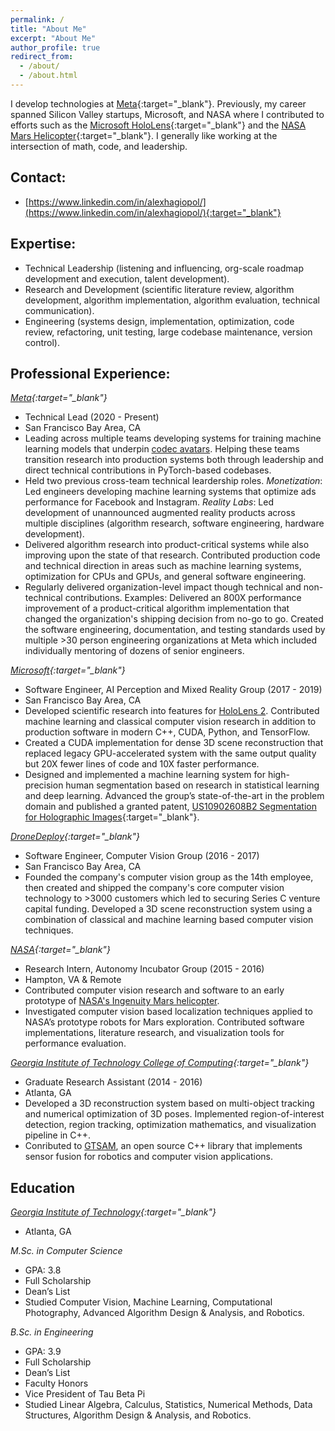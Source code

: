 ```yaml
---
permalink: /
title: "About Me"
excerpt: "About Me"
author_profile: true
redirect_from: 
  - /about/
  - /about.html
---
```


I develop technologies at [Meta](https://about.meta.com/realitylabs/){:target="_blank"}. Previously, my career spanned Silicon Valley startups, Microsoft, and NASA where I contributed to efforts such as the [Microsoft HoloLens](https://www.microsoft.com/en-us/hololens){:target="_blank"} and the [NASA Mars Helicopter](https://mars.nasa.gov/technology/helicopter/){:target="_blank"}. I generally like working at the intersection of math, code, and leadership.

## Contact:
* [https://www.linkedin.com/in/alexhagiopol/](https://www.linkedin.com/in/alexhagiopol/){:target="_blank"} 


## Expertise:
* Technical Leadership (listening and influencing, org-scale roadmap development and execution, talent development).
* Research and Development (scientific literature review, algorithm development, algorithm implementation, algorithm evaluation, technical communication).
* Engineering (systems design, implementation, optimization, code review, refactoring, unit testing, large codebase maintenance, version control).

## Professional Experience:
*[Meta](https://about.meta.com/realitylabs/){:target="_blank"}*
* Technical Lead (2020 - Present)
* San Francisco Bay Area, CA
* Leading across multiple teams developing systems for training machine learning models that underpin [codec avatars](https://youtu.be/MVYrJJNdrEg?si=a213ml-XoaPBdV5a). Helping these teams transition research into production systems both through leadership and direct technical contributions in PyTorch-based codebases. 
* Held two previous cross-team technical leardership roles. *Monetization*: Led engineers developing machine learning systems that optimize ads performance for Facebook and Instagram. *Reality Labs*: Led development of unannounced augmented reality products across multiple disciplines (algorithm research, software engineering, hardware development). 
* Delivered algorithm research into product-critical systems while also improving upon the state of that research. Contributed production code and technical direction in areas such as machine learning systems, optimization for CPUs and GPUs, and general software engineering. 
* Regularly delivered organization-level impact though technical and non-technical contributions. Examples: Delivered an 800X performance improvement of a product-critical algorithm implementation that changed the organization's shipping decision from no-go to go. Created the software engineering, documentation, and testing standards used by multiple >30 person engineering organizations at Meta which included individually mentoring of dozens of senior engineers.

*[Microsoft](https://www.microsoft.com/en-us/hololens){:target="_blank"}*
* Software Engineer, AI Perception and Mixed Reality Group (2017 - 2019)
* San Francisco Bay Area, CA
* Developed scientific research into features for [HoloLens 2](https://www.microsoft.com/en-us/hololens). Contributed machine learning and classical computer vision research in addition to production software in modern C++, CUDA, Python, and TensorFlow.
* Created a CUDA implementation for dense 3D scene reconstruction that replaced legacy GPU-accelerated system with the same output quality but 20X fewer lines of code and 10X faster performance.
* Designed and implemented a machine learning system for high-precision human segmentation based on research in statistical learning and deep learning. Advanced the group’s state-of-the-art in the problem domain and published a
granted patent, [US10902608B2 Segmentation for Holographic Images](https://patents.google.com/patent/US10902608B2){:target="_blank"}.


*[DroneDeploy](https://www.dronedeploy.com){:target="_blank"}* 
* Software Engineer, Computer Vision Group (2016 - 2017)
* San Francisco Bay Area, CA
* Founded the company's computer vision group as the 14th employee, then created and shipped the company's core computer vision technology to >3000 customers which led to securing Series C venture capital funding. Developed a 3D scene reconstruction system using a combination of classical and machine learning based computer vision techniques. 

*[NASA](https://www.nasa.gov){:target="_blank"}*                          
* Research Intern, Autonomy Incubator Group (2015 - 2016)
* Hampton, VA & Remote
* Contributed computer vision research and software to an early prototype of [NASA's Ingenuity Mars helicopter](https://en.wikipedia.org/wiki/Ingenuity_(helicopter)). 
* Investigated computer vision based localization techniques applied to NASA’s prototype robots for Mars exploration. Contributed software implementations, literature research, and visualization tools for performance evaluation.


*[Georgia Institute of Technology College of Computing](https://www.cc.gatech.edu/){:target="_blank"}*                          
* Graduate Research Assistant (2014 - 2016)
* Atlanta, GA
* Developed a 3D reconstruction system based on multi-object tracking and numerical optimization of 3D poses. Implemented region-of-interest detection, region tracking, optimization mathematics, and visualization pipeline in C++. 
* Conributed to [GTSAM](https://gtsam.org/), an open source C++ library that implements sensor fusion for robotics and computer vision applications.

## Education
*[Georgia Institute of Technology](https://www.cc.gatech.edu){:target="_blank"}*
* Atlanta, GA

*M.Sc. in Computer Science*
* GPA: 3.8
* Full Scholarship
* Dean’s List
* Studied Computer Vision, Machine Learning, Computational Photography, Advanced Algorithm Design & Analysis, and Robotics.

*B.Sc. in Engineering*
* GPA: 3.9
* Full Scholarship
* Dean’s List
* Faculty Honors
* Vice President of Tau Beta Pi
* Studied Linear Algebra, Calculus, Statistics, Numerical Methods, Data Structures, Algorithm Design & Analysis, and Robotics.
